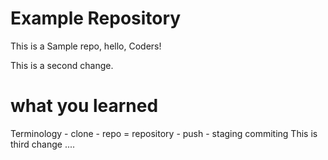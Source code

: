 # Example Repository
This is a Sample repo, hello, Coders!

This is a second change.

# what you learned
Terminology
	- clone
	- repo = repository
	- push
	- staging commiting
This is third change
....